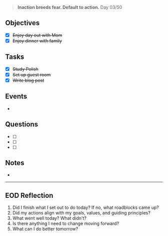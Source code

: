 > **Inaction breeds fear. Default to action.**
> Day 03/50
## Objectives
- [x] ~~Enjoy day out with Mom~~
- [x] ~~Enjoy dinner with family~~
## Tasks
- [x] ~~Study Polish~~
- [x] ~~Set up guest room~~
- [x] ~~Write blog post~~
## Events
- 
## Questions
- [ ] 
- [ ] 
- [ ] 
## Notes
- 
---
## EOD Reflection
1. Did I finish what I set out to do today? If no, what roadblocks came up?
2. Did my actions align with my goals, values, and guiding principles?
3. What went well today? What didn't?
4. Is there anything I need to change moving forward?
5. What can I do better tomorrow?